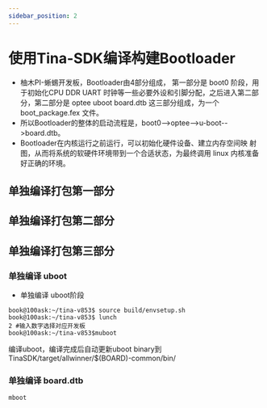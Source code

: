 ```yaml
---
sidebar_position: 2
---
```

# 使用Tina-SDK编译构建Bootloader

* 柚木PI-蜥蜴开发板，Bootloader由4部分组成， 第一部分是 boot0 阶段，用于初始化CPU DDR UART 时钟等一些必要外设和引脚分配，之后进入第二部分，第二部分是 optee  uboot  board.dtb 这三部分组成，为一个 boot_package.fex 文件。
* 所以Bootloader的整体的启动流程是，boot0-->optee-->u-boot-->board.dtb。
* Bootloader在内核运行之前运行，可以初始化硬件设备、建立内存空间映 射图，从而将系统的软硬件环境带到一个合适状态，为最终调用 linux 内核准备好正确的环境。

## 单独编译打包第一部分


## 单独编译打包第二部分
## 单独编译打包第三部分

### 单独编译 uboot

* 单独编译 uboot阶段
``` shell
book@100ask:~/tina-v853$ source build/envsetup.sh
book@100ask:~/tina-v853$ lunch
2 #输入数字选择对应开发板
book@100ask:~/tina-v853$muboot
```

编译uboot，编译完成后自动更新uboot binary到TinaSDK/target/allwinner/$(BOARD)-common/bin/

### 单独编译 board.dtb

```shell
mboot
```



